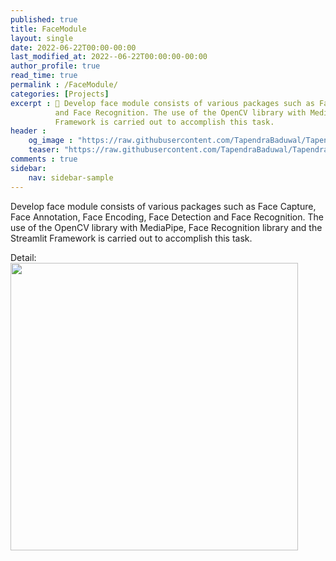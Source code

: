 ```yaml
---
published: true
title: FaceModule
layout: single
date: 2022-06-22T00:00-00:00
last_modified_at: 2022--06-22T00:00:00-00:00
author_profile: true
read_time: true
permalink : /FaceModule/
categories: [Projects]
excerpt : 📝 Develop face module consists of various packages such as Face Capture, Face Annotation, Face Encoding, Face Detection
          and Face Recognition. The use of the OpenCV library with MediaPipe, Face Recognition library and the Streamlit
          Framework is carried out to accomplish this task.
header :
    og_image : "https://raw.githubusercontent.com/TapendraBaduwal/TapendraBaduwal.github.io/master/images/face-rec.png"
    teaser: "https://raw.githubusercontent.com/TapendraBaduwal/TapendraBaduwal.github.io/master/images/face-rec.png"
comments : true
sidebar:
    nav: sidebar-sample
---
```


Develop face module consists of various packages such as Face Capture, Face Annotation, Face Encoding, Face Detection
and Face Recognition. The use of the OpenCV library with MediaPipe, Face Recognition library and the Streamlit
Framework is carried out to accomplish this task.

Detail:
<a href="https://github.com/TapendraBaduwal/Face-Module"><img src="https://github-link-card.s3.ap-northeast-1.amazonaws.com/TapendraBaduwal/Face-Module.png" width="460px"></a>

